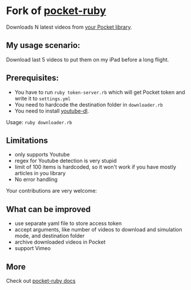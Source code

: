 Fork of [pocket-ruby](https://github.com/turadg/pocket-ruby)
===========

Downloads N latest videos from [your Pocket library](https://getpocket.com/a/queue/).

## My usage scenario:
Download last 5 videos to put them on my iPad before a long flight.

## Prerequisites:

- You have to run `ruby token-server.rb` which will get Pocket token and write it to `settings.yml`
- You need to hardcode the destination folder in `downloader.rb`
- You need to install [youtube-dl](https://github.com/rg3/youtube-dl).

Usage: `ruby downloader.rb`


## Limitations
- only supports Youtube
- regex for Youtube detection is very stupid
- limit of 100 items is hardcoded, so it won't work if you have mostly articles in you library
- No error handling

Your contributions are very welcome:

## What can be improved
- use separate yaml file to store access token
- accept arguments, like number of videos to download and simulation mode, and destination folder
- archive downloaded videos in Pocket
- support Vimeo

## More

Check out [pocket-ruby docs](https://github.com/turadg/pocket-ruby)
